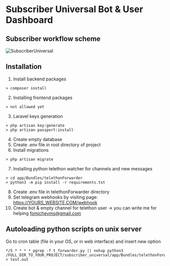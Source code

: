 # Subscriber Universal Bot & User Dashboard
## Subscriber workflow scheme
![SubscriberUniversal](https://user-images.githubusercontent.com/3332161/159100708-6f0c2b01-0661-4b07-8a48-909c26e542e3.png)

## Installation

1. Install backend packages
```
> composer install
```  
2. Installing frontend packages
```
> not allowed yet
```  
3. Laravel keys generation
```
> php artisan key:generate
> php artisan passport:install
```
4. Create empty database
5. Create .env file in root directory of project
6. Install migrations
```
> php artisan migrate
```
7. Installing python telethon watcher for channels and new messages
```
> cd app/Bundles/telethonForwarder
> python3 -m pip install -r requirements.txt
```
8. Create .env file in telethonForwarder directory
9. Set telegram webhooks by visiting page: https://YOURS_WEBSITE.COM/webhook
10. Create bot & empty channel for telethon user -> you can write me for helping fomichevms@gmail.com

## Autoloading python scripts on unix server
Go to cron table (file in your OS, or in web interface) and insert new option
```
*/5 * * * * pgrep -f t_forwarder.py || nohup python3 /FULL_DIR_TO_YOUR_PROJECT/subscriber_universal/app/Bundles/telethonForwarder/t_forwarder.py > test.out
```